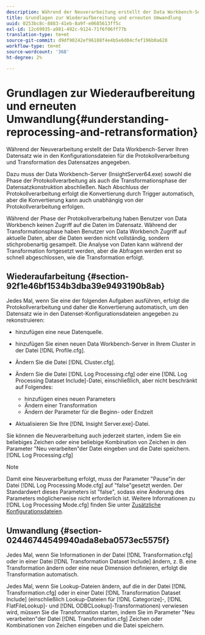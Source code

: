 ```yaml
---
description: Während der Neuverarbeitung erstellt der Data Workbench-Server Ihren Datensatz wie in den Konfigurationsdateien für die Protokollverarbeitung und Transformation des Datensatzes angegeben.
title: Grundlagen zur Wiederaufbereitung und erneuten Umwandlung
uuid: 0253bc8c-8883-41eb-8a9f-e0685613ff5c
exl-id: 12c69935-a981-492c-9124-71f6f06ff77b
translation-type: tm+mt
source-git-commit: d9df90242ef96188f4e4b5e6d04cfef196b0a628
workflow-type: tm+mt
source-wordcount: '368'
ht-degree: 2%

---
```


# Grundlagen zur Wiederaufbereitung und erneuten Umwandlung{#understanding-reprocessing-and-retransformation}

Während der Neuverarbeitung erstellt der Data Workbench-Server Ihren Datensatz wie in den Konfigurationsdateien für die Protokollverarbeitung und Transformation des Datensatzes angegeben.

Dazu muss der Data Workbench-Server (InsightServer64.exe) sowohl die Phase der Protokollverarbeitung als auch die Transformationsphase der Datensatzkonstruktion abschließen. Nach Abschluss der Protokollverarbeitung erfolgt die Konvertierung durch Trigger automatisch, aber die Konvertierung kann auch unabhängig von der Protokollverarbeitung erfolgen.

Während der Phase der Protokollverarbeitung haben Benutzer von Data Workbench keinen Zugriff auf die Daten im Datensatz. Während der Transformationsphase haben Benutzer von Data Workbench Zugriff auf aktuelle Daten, aber die Daten werden nicht vollständig, sondern stichprobenartig gesampelt. Die Analyse von Daten kann während der Transformation fortgesetzt werden, aber die Abfragen werden erst so schnell abgeschlossen, wie die Transformation erfolgt.

## Wiederaufarbeitung {#section-92f1e46bf1534b3dba39e9493190b8ab}

Jedes Mal, wenn Sie eine der folgenden Aufgaben ausführen, erfolgt die Protokollverarbeitung und daher die Konvertierung automatisch, um den Datensatz wie in den Datenset-Konfigurationsdateien angegeben zu rekonstruieren:

* hinzufügen eine neue Datenquelle.
* hinzufügen Sie einen neuen Data Workbench-Server in Ihrem Cluster in der Datei [!DNL Profile.cfg].
* Ändern Sie die Datei [!DNL Cluster.cfg].
* Ändern Sie die Datei [!DNL Log Processing.cfg] oder eine [!DNL Log Processing Dataset Include]-Datei, einschließlich, aber nicht beschränkt auf Folgendes:

   * hinzufügen eines neuen Parameters
   * Ändern einer Transformation
   * Ändern der Parameter für die Beginn- oder Endzeit

* Aktualisieren Sie Ihre [!DNL Insight Server.exe]-Datei.

Sie können die Neuverarbeitung auch jederzeit starten, indem Sie ein beliebiges Zeichen oder eine beliebige Kombination von Zeichen in den Parameter &quot;Neu verarbeiten&quot;der Datei eingeben und die Datei speichern.[!DNL Log Processing.cfg]

>[!NOTE]
>
>Damit eine Neuverarbeitung erfolgt, muss der Parameter &quot;Pause&quot;in der Datei [!DNL Log Processing Mode.cfg] auf &quot;false&quot;gesetzt werden. Der Standardwert dieses Parameters ist &quot;false&quot;, sodass eine Änderung des Parameters möglicherweise nicht erforderlich ist. Weitere Informationen zu [!DNL Log Processing Mode.cfg] finden Sie unter [Zusätzliche Konfigurationsdateien](/help/home/c-dataset-const-proc/c-add-config-files/c-add-config-files.md).

## Umwandlung {#section-02446744549940ada8eba0573ec5575f}

Jedes Mal, wenn Sie Informationen in der Datei [!DNL Transformation.cfg] oder in einer Datei [!DNL Transformation Dataset Include] ändern, z. B. eine Transformation ändern oder eine neue Dimension definieren, erfolgt die Transformation automatisch.

Jedes Mal, wenn Sie Lookup-Dateien ändern, auf die in der Datei [!DNL Transformation.cfg] oder in einer Datei [!DNL Transformation Dataset Include] (einschließlich Lookup-Dateien für [!DNL Categorize]-, [!DNL FlatFileLookup]- und [!DNL ODBCLookup]-Transformationen) verwiesen wird, müssen Sie die Transformation starten, indem Sie im Parameter &quot;Neu verarbeiten&quot;der Datei [!DNL Transformation.cfg] Zeichen oder Kombinationen von Zeichen eingeben und die Datei speichern.
